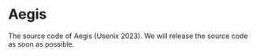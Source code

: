 # Aegis
The source code of Aegis (Usenix 2023). We will release the source code as soon as possible.
